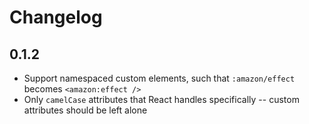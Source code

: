 # Changelog

## 0.1.2

- Support namespaced custom elements, such that `:amazon/effect` becomes `<amazon:effect />`
- Only `camelCase` attributes that React handles specifically -- custom attributes should be left alone